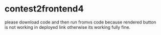 ﻿# contest2frontend4
 please download code and then run fromvs code because rendered button is not working in deployed link otherwise its working fully fine.
